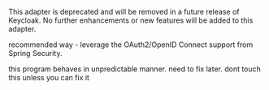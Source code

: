 This adapter is deprecated and will be removed in a future release of Keycloak. No further enhancements or new features will be added to this adapter.

recommended way - leverage the OAuth2/OpenID Connect support from Spring Security.

this program behaves in unpredictable manner. need to fix later. dont touch this unless you can fix it
